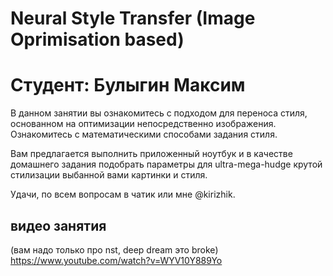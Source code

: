 # Neural Style Transfer (Image Oprimisation based)
# Студент: Булыгин Максим

В данном занятии вы ознакомитесь с подходом для переноса стиля, основанном на оптимизации непосредственно изображения. 
Ознакомитесь с математическими способами задания стиля. 

Вам предлагается выполнить приложенный ноутбук и в качестве домашнего задания подобрать параметры для ultra-mega-hudge  крутой стилизации выбанной вами картинки и стиля.

Удачи, по всем вопросам в чатик или мне @kirizhik. 

## видео занятия 
(вам надо только про nst, deep dream это broke)
https://www.youtube.com/watch?v=WYV10Y889Yo
